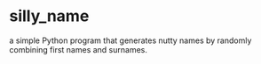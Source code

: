 # silly_name
a simple Python program that generates nutty names by randomly combining first names and surnames.
